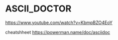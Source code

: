 # ASCII_DOCTOR
https://www.youtube.com/watch?v=KbmpBZO4EoY

cheatshheet
https://powerman.name/doc/asciidoc
